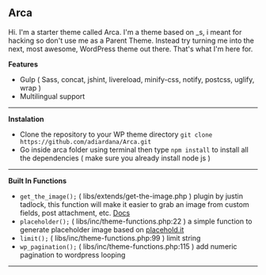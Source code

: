 ## Arca ##

Hi. I'm a starter theme called Arca. I'm a theme based on _s, i meant for hacking so don't use me as a Parent Theme. Instead try turning me into the next, most awesome, WordPress theme out there. That's what I'm here for.

**Features**

 - Gulp ( Sass, concat, jshint, livereload, minify-css, notify, postcss, uglify, wrap )
 -  Multilingual support

----------

**Instalation**

 - Clone the repository to your WP theme directory `git clone https://github.com/adiardana/Arca.git`
 - Go inside arca folder using terminal then type `npm install` to install all the dependencies ( make sure you already install node js )


----------


**Built In Functions**

 - `get_the_image();` ( libs/extends/get-the-image.php ) plugin by justin tadlock, this function will make it easier to grab an image from custom fields, post attachment, etc. [Docs](https://github.com/justintadlock/get-the-image)
 - `placeholder();` ( libs/inc/theme-functions.php:22 ) a simple function to generate placeholder image based on [placehold.it](http://placehold.it)
 - `limit();` ( libs/inc/theme-functions.php:99 ) limit string
 - `wp_pagination();` ( libs/inc/theme-functions.php:115 ) add numeric pagination to wordpress looping


----------

